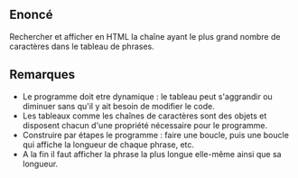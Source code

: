 ## Enoncé

Rechercher et afficher en HTML la chaîne ayant le plus grand nombre de caractères dans le tableau de phrases.

## Remarques

* Le programme doit etre dynamique : le tableau peut s'aggrandir ou diminuer sans qu'il y ait besoin de modifier le code.
* Les tableaux comme les chaînes de caractères sont des objets et disposent chacun d'une propriété nécessaire pour le programme.
* Construire par étapes le programme : faire une boucle, puis une boucle qui affiche la longueur de chaque phrase, etc.
* A la fin il faut afficher la phrase la plus longue elle-même ainsi que sa longueur.